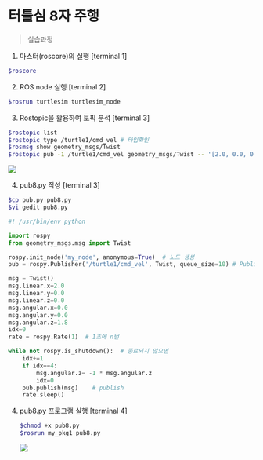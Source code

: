 # 터틀심 8자 주행

> 실습과정

1) 마스터(roscore)의 실행 [terminal 1]
```bash
$roscore
```

2) ROS node 실행 [terminal 2]
    
```bash
$rosrun turtlesim turtlesim_node
```

3) Rostopic을 활용하여 토픽 분석 [terminal 3]

```bash
$rostopic list
$rostopic type /turtle1/cmd_vel # 타입확인
$rosmsg show geometry_msgs/Twist
$rostopic pub -1 /turtle1/cmd_vel geometry_msgs/Twist -- '[2.0, 0.0, 0.0]' '[0.0, 0.0, 1.8]'
``` 

![](2022-03-01-13-09-36.png)

4) pub8.py 작성 [terminal 3]

```bash
$cp pub.py pub8.py
$vi gedit pub8.py
``` 

```python
#! /usr/bin/env python

import rospy
from geometry_msgs.msg import Twist

rospy.init_node('my_node', anonymous=True)  # 노드 생성
pub = rospy.Publisher('/turtle1/cmd_vel', Twist, queue_size=10) # Publisher 객체 생성 (topic, message format, size)

msg = Twist()
msg.linear.x=2.0
msg.linear.y=0.0
msg.linear.z=0.0
msg.angular.x=0.0
msg.angular.y=0.0
msg.angular.z=1.8
idx=0
rate = rospy.Rate(1)  # 1초에 n번

while not rospy.is_shutdown():  # 종료되지 않으면
    idx+=1
    if idx==4:
        msg.angular.z= -1 * msg.angular.z
        idx=0
    pub.publish(msg)    # publish
    rate.sleep()       

```


4) pub8.py 프로그램 실행 [terminal 4]
    
    ```bash
    $chmod +x pub8.py
    $rosrun my_pkg1 pub8.py
    ```

    ![](2022-03-01-14-04-54.png)